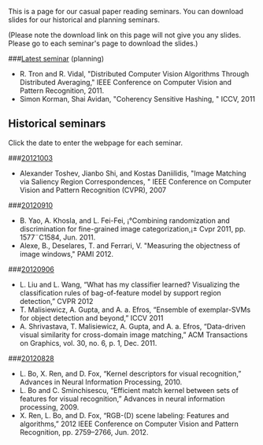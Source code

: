 This is a page for our casual paper reading seminars. You can download slides for our historical and planning seminars.

(Please note the download link on this page will not give you any slides. Please go to each seminar's page to download the slides.)

###[Latest seminar](/grapeot/prs_latest) (planning)

 * R. Tron and R. Vidal, "Distributed Computer Vision Algorithms Through Distributed Averaging," IEEE Conference on Computer Vision and Pattern Recognition, 2011.
 * Simon Korman, Shai Avidan, "Coherency Sensitive Hashing, " ICCV, 2011

## Historical seminars

Click the date to enter the webpage for each seminar.

###[20121003](http://grapeot.github.com/prs121003)

 * Alexander Toshev, Jianbo Shi, and Kostas Daniilidis, "Image Matching via Saliency Region Correspondences, " IEEE Conference on Computer Vision and Pattern Recognition (CVPR), 2007

###[20120910](http://grapeot.github.com/prs120910)

 * B. Yao, A. Khosla, and L. Fei-Fei, ¡°Combining randomization and discrimination for fine-grained image categorization,¡± Cvpr 2011, pp. 1577¨C1584, Jun. 2011.
 * Alexe, B., Deselares, T. and Ferrari, V. "Measuring the objectness of image windows," PAMI 2012. 

###[20120906](http://grapeot.github.com/prs120906)

 * L. Liu and L. Wang, “What has my classifier learned? Visualizing the classification rules of bag-of-feature model by support region detection,” CVPR 2012
 * T. Malisiewicz, A. Gupta, and A. a. Efros, “Ensemble of exemplar-SVMs for object detection and beyond,” ICCV 2011
 * A. Shrivastava, T. Malisiewicz, A. Gupta, and A. a. Efros, “Data-driven visual similarity for cross-domain image matching,” ACM Transactions on Graphics, vol. 30, no. 6, p. 1, Dec. 2011.
 
###[20120828](http://grapeot.github.com/prs120828)

 * L. Bo, X. Ren, and D. Fox, “Kernel descriptors for visual recognition,” Advances in Neural Information Processing, 2010.
 * L. Bo and C. Sminchisescu, “Efficient match kernel between sets of features for visual recognition,” Advances in neural information processing, 2009.
 * X. Ren, L. Bo, and D. Fox, “RGB-(D) scene labeling: Features and algorithms,” 2012 IEEE Conference on Computer Vision and Pattern Recognition, pp. 2759–2766, Jun. 2012.
